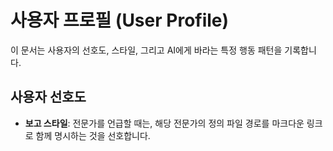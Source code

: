 # 사용자 프로필 (User Profile)

이 문서는 사용자의 선호도, 스타일, 그리고 AI에게 바라는 특정 행동 패턴을 기록합니다.

## 사용자 선호도

-   **보고 스타일**: 전문가를 언급할 때는, 해당 전문가의 정의 파일 경로를 마크다운 링크로 함께 명시하는 것을 선호합니다.
